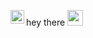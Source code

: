  hey there <img src="https://media.giphy.com/media/hvRJCLFzcasrR4ia7z/giphy.gif" width="25px">
<a href="https://www.instagram.com/abhisheknaiidu/">
  <img align="left" alt="Abhishek's Instagram" width="22px" src="[https://raw.githubusercontent.com/hussainweb/hussainweb/main/icons/instagram.png](https://github.com/DanielArboledaT/DanielARboledaT/blob/main/daniel-arboleda.gif)" />

